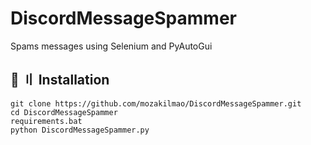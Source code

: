# DiscordMessageSpammer
Spams messages using Selenium and PyAutoGui

## <a id="install"></a>🔰 〢 Installation

```
git clone https://github.com/mozakilmao/DiscordMessageSpammer.git
cd DiscordMessageSpammer
requirements.bat
python DiscordMessageSpammer.py
```
